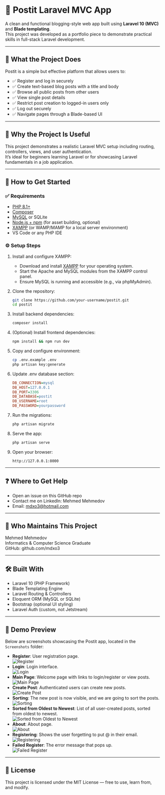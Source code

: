 # 📝 Postit Laravel MVC App

A clean and functional blogging-style web app built using **Laravel 10 (MVC)** and **Blade templating**.  
This project was developed as a portfolio piece to demonstrate practical skills in full-stack Laravel development.

---

## 📌 What the Project Does

Postit is a simple but effective platform that allows users to:

- ✅ Register and log in securely  
- ✅ Create text-based blog posts with a title and body  
- ✅ Browse all public posts from other users  
- ✅ View single post details  
- ✅ Restrict post creation to logged-in users only  
- ✅ Log out securely  
- ✅ Navigate pages through a Blade-based UI  

---

## 🌟 Why the Project Is Useful

This project demonstrates a realistic Laravel MVC setup including routing, controllers, views, and user authentication.  
It’s ideal for beginners learning Laravel or for showcasing Laravel fundamentals in a job application.

---

## 🚀 How to Get Started

### ✅ Requirements

- [PHP 8.1+](https://www.php.net/downloads)
- [Composer](https://getcomposer.org/)
- [MySQL](https://www.mysql.com/) or SQLite
- [Node.js + npm](https://nodejs.org/) (for asset building, optional)
- [XAMPP](https://www.apachefriends.org/) (or WAMP/MAMP for a local server environment)
- VS Code or any PHP IDE

### ⚙️ Setup Steps

1. Install and configure XAMPP:
   - Download and install [XAMPP](https://www.apachefriends.org/) for your operating system.
   - Start the Apache and MySQL modules from the XAMPP control panel.
   - Ensure MySQL is running and accessible (e.g., via phpMyAdmin).

2. Clone the repository:
   ```bash
   git clone https://github.com/your-username/postit.git
   cd postit
   ```

3. Install backend dependencies:
   ```bash
   composer install
   ```

4. (Optional) Install frontend dependencies:
   ```bash
   npm install && npm run dev
   ```

5. Copy and configure environment:
   ```bash
   cp .env.example .env
   php artisan key:generate
   ```

6. Update .env database section:
   ```ini
   DB_CONNECTION=mysql
   DB_HOST=127.0.0.1
   DB_PORT=3306
   DB_DATABASE=postit
   DB_USERNAME=root
   DB_PASSWORD=yourpassword
   ```

7. Run the migrations:
   ```bash
   php artisan migrate
   ```

8. Serve the app:
   ```bash
   php artisan serve
   ```

9. Open your browser:
   ```
   http://127.0.0.1:8000
   ```

---

## ❓ Where to Get Help

- Open an issue on this GitHub repo
- Contact me on LinkedIn: Mehmed Mehmedov
- Email: mdxo3@hotmail.com

---

## 👥 Who Maintains This Project

Mehmed Mehmedov  
Informatics & Computer Science Graduate  
GitHub: github.com/mdxo3

---

## 🛠️ Built With

- Laravel 10 (PHP Framework)
- Blade Templating Engine
- Laravel Routing & Controllers
- Eloquent ORM (MySQL or SQLite)
- Bootstrap (optional UI styling)
- Laravel Auth (custom, not Jetstream)

---

## 📸 Demo Preview

Below are screenshots showcasing the Postit app, located in the `Screenshots` folder:

- **Register**: User registration page.  
  ![Register](Screenshots/register.png)
- **Login**: Login interface.  
  ![Login](Screenshots/login.png)
- **Main Page**: Welcome page with links to login/register or view posts.  
  ![Main Page](Screenshots/main_page.png)
- **Create Post**: Authenticated users can create new posts.  
  ![Create Post](Screenshots/create_post.png)
- **Sorting**: The new post is now visible, and we are going to sort the posts.  
  ![Sorting](Screenshots/sorting.png)
- **Sorted from Oldest to Newest**: List of all user-created posts, sorted from oldest to newest.  
  ![Sorted from Oldest to Newest](Screenshots/sorted_from_oldest_to_newest.png)
- **About**: About page.  
  ![About](Screenshots/about.png)
- **Registering**: Shows the user forgetting to put @ in their email.  
  ![Registering](Screenshots/registering.png)
- **Failed Register**: The error message that pops up.  
  ![Failed Register](Screenshots/failed_register.png)

---

## 📜 License

This project is licensed under the MIT License — free to use, learn from, and modify.
